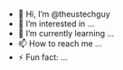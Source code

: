 - 👋 Hi, I’m @theustechguy
- 👀 I’m interested in ...
- 🌱 I’m currently learning ...
- 📫 How to reach me ...
- ⚡ Fun fact: ...

<!---
theustechguy/theustechguy is a ✨ special ✨ repository because its `README.md` (this file) appears on your GitHub profile.
You can click the Preview link to take a look at your changes.
--->
